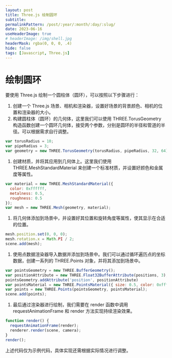 ```yaml
---
layout: post
title: Three.js 绘制圆环
subtitle:
permalinkPattern: /post/:year/:month/:day/:slug/
date: 2023-06-16
useHeaderImage: true
# headerImage: /img/shell.jpg
headerMask: rgba(0, 0, 0, .4)
hide: false
tags: [Javascript, Three.js]
---
```


# 绘制圆环

要使用 Three.js 绘制一个圆柱体（圆环），可以按照以下步骤进行：

1. 创建一个 Three.js 场景、相机和渲染器，设置好场景的背景颜色、相机的位置和渲染器的大小。
2. 构建圆柱体（圆环）的几何体，这里我们可以使用 THREE.TorusGeometry 构造函数创建一个圆环几何体，接受两个参数，分别是圆环的半径和管道的半径。可以根据需求自行调整。

```js
var torusRadius = 10;
var pipeRadius = 3;
var geometry = new THREE.TorusGeometry(torusRadius, pipeRadius, 32, 64);

```

1. 创建材质，并将其应用到几何体上。这里我们使用 THREE.MeshStandardMaterial 来创建一个标准材质，并设置好颜色和金属度等属性。

```js
var material = new THREE.MeshStandardMaterial({
  color: 0xffffff,
  metalness: 0.5,
  roughness: 0.5
});
var mesh = new THREE.Mesh(geometry, material);

```

1. 将几何体添加到场景中，并设置好其位置和旋转角度等属性，使其显示在合适的位置。

```js
mesh.position.set(0, 0, 0);
mesh.rotation.x = Math.PI / 2;
scene.add(mesh);

```

1. 使用点数据渲染器导入数据并添加到场景中。我们可以通过循环遍历点的坐标数据，创建一系列的 THREE.Points 对象，并将其添加到场景中。

```js
var pointsGeometry = new THREE.BufferGeometry();
var positionAttribute = new THREE.Float32BufferAttribute(positions, 3);
pointsGeometry.addAttribute('position', positionAttribute)
var pointsMaterial = new THREE.PointsMaterial({ size: 0.5, color: 0xffffff });
var points = new THREE.Points(pointsGeometry, pointsMaterial);
scene.add(points);

```

1. 最后通过渲染器进行绘制，我们需要在 render 函数中调用 requestAnimationFrame 和 render 方法实现持续渲染效果。

```js
function render() {
  requestAnimationFrame(render);
  renderer.render(scene, camera);
}
render();

```

上述代码仅为示例代码，具体实现还需根据实际情况进行调整。
